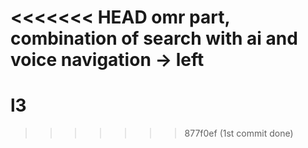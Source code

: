<<<<<<< HEAD
omr part, combination of search with ai and voice navigation -> left
=======
# l3
>>>>>>> 877f0ef (1st commit done)
